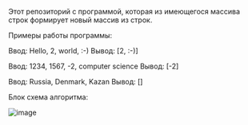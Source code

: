 Этот репозиторий с программой, которая из имеющегося массива строк формирует новый массив из строк.

Примеры работы программы:

Ввод: Hello, 2, world, :-)
Вывод: [2, :-)]

Ввод: 1234, 1567, -2, computer science
Вывод: [-2]

Ввод: Russia, Denmark, Kazan
Вывод: []

Блок схема алгоритма:

![image](https://github.com/user-attachments/assets/db25a260-88ea-4321-b168-89cacd4f5a33)

